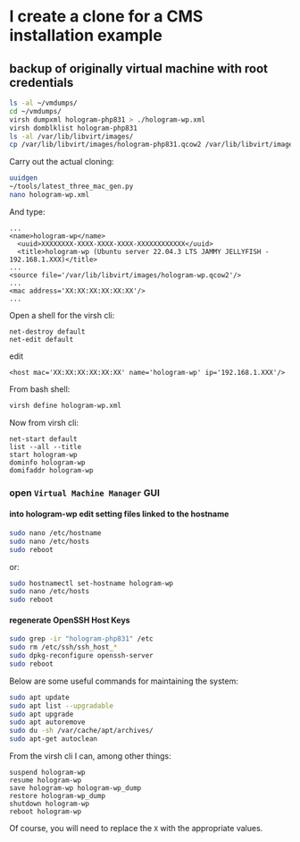 # I create a clone for a CMS installation example

## backup of originally virtual machine with root credentials

```bash
ls -al ~/vmdumps/
cd ~/vmdumps/
virsh dumpxml hologram-php831 > ./hologram-wp.xml
virsh domblklist hologram-php831
ls -al /var/lib/libvirt/images/
cp /var/lib/libvirt/images/hologram-php831.qcow2 /var/lib/libvirt/images/hologram-wp.qcow2
```

Carry out the actual cloning:

```bash
uuidgen
~/tools/latest_three_mac_gen.py
nano hologram-wp.xml
```

And type:

```text
...
<name>hologram-wp</name>
  <uuid>XXXXXXXX-XXXX-XXXX-XXXX-XXXXXXXXXXXX</uuid>
  <title>hologram-wp (Ubuntu server 22.04.3 LTS JAMMY JELLYFISH - 192.168.1.XXX)</title>
...
<source file='/var/lib/libvirt/images/hologram-wp.qcow2'/>
...
<mac address='XX:XX:XX:XX:XX:XX'/>
...
```

Open a shell for the virsh cli:

```shell
net-destroy default
net-edit default
```

edit

```text
<host mac='XX:XX:XX:XX:XX:XX' name='hologram-wp' ip='192.168.1.XXX'/>
```

From bash shell:

```bash
virsh define hologram-wp.xml
```

Now from virsh cli:

```shell
net-start default
list --all --title
start hologram-wp
dominfo hologram-wp
domifaddr hologram-wp
```

### open `Virtual Machine Manager` GUI

#### into hologram-wp edit setting files linked to the hostname

```bash
sudo nano /etc/hostname
sudo nano /etc/hosts
sudo reboot
```

or:

```bash
sudo hostnamectl set-hostname hologram-wp
sudo nano /etc/hosts
sudo reboot
```

#### regenerate OpenSSH Host Keys

```bash
sudo grep -ir "hologram-php831" /etc
sudo rm /etc/ssh/ssh_host_*
sudo dpkg-reconfigure openssh-server
sudo reboot
```

Below are some useful commands for maintaining the system:

```bash
sudo apt update
sudo apt list --upgradable
sudo apt upgrade
sudo apt autoremove
sudo du -sh /var/cache/apt/archives/
sudo apt-get autoclean
```

From the virsh cli I can, among other things:

```shell
suspend hologram-wp
resume hologram-wp
save hologram-wp hologram-wp_dump
restore hologram-wp_dump
shutdown hologram-wp
reboot hologram-wp
```

Of course, you will need to replace the `X` with the appropriate values.
